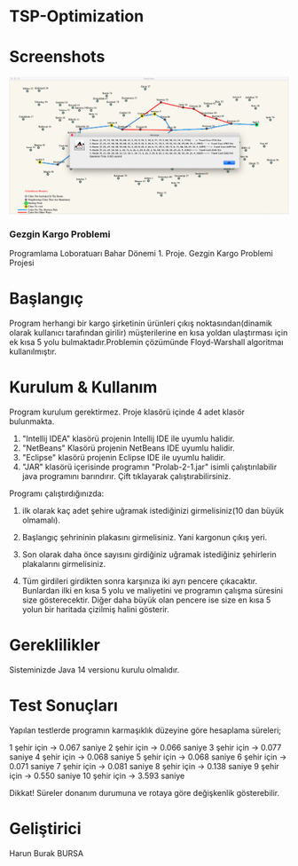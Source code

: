 # TSP-Optimization


# Screenshots #

![Alt text](https://github.com/1hbb/TSP-Optimization/blob/master/screenshots/Ekran%20Resmi%202020-05-22%2013.20.08.png "1")



### Gezgin Kargo Problemi ###

Programlama Loboratuarı Bahar Dönemi 1. Proje. Gezgin Kargo Problemi Projesi

# Başlangıç #


Program herhangi bir kargo şirketinin ürünleri çıkış noktasından(dinamik olarak kullanıcı tarafından girilir) müşterilerine
en kısa yoldan ulaştırması için ek kısa 5 yolu bulmaktadır.Problemin çözümünde Floyd-Warshall algoritmaı kullanılmıştır.




# Kurulum & Kullanım #


Program kurulum gerektirmez. Proje klasörü içinde 4 adet klasör bulunmakta.

1) "Intellij IDEA" klasörü projenin Intellij IDE ile uyumlu halidir.
2) "NetBeans" Klasörü projenin NetBeans IDE uyumlu halidir.
3) "Eclipse" klasörü projenin Eclipse IDE ile uyumlu halidir.
4) "JAR" klasörü içerisinde programın "Prolab-2-1.jar" isimli çalıştırılabilir
    java programını barındırır. Çift tıklayarak çalıştırabilirsiniz.


Programı çalıştırdığınızda:
1) ilk olarak kaç adet şehire uğramak istediğinizi girmelisiniz(10 dan büyük olmamalı).  

2) Başlangıç şehrininin plakasını girmelisiniz. Yani kargonun çıkış yeri.

3) Son olarak daha önce sayısını girdiğiniz uğramak istediğiniz şehirlerin plakalarını girmelisiniz.

4) Tüm girdileri girdikten sonra karşınıza iki ayrı pencere çıkacaktır.
 Bunlardan ilki en kısa 5 yolu ve maliyetini ve programın çalışma süresini size gösterecektir.
 Diğer daha büyük olan pencere ise size en kısa 5 yolun bir haritada çizilmiş halini gösterir.




# Gereklilikler #


Sisteminizde Java 14 versionu kurulu olmalıdır.



# Test Sonuçları #

Yapılan testlerde programın karmaşıklık düzeyine göre hesaplama süreleri;

1 şehir için -> 0.067 saniye
2 şehir için -> 0.066 saniye
3 şehir için -> 0.077 saniye
4 şehir için -> 0.068 saniye
5 şehir için -> 0.068 saniye
6 şehir için -> 0.071 saniye
7 şehir için -> 0.081 saniye 
8 şehir için -> 0.138 saniye 
9 şehir için -> 0.550 saniye
10 şehir için -> 3.593 saniye

Dikkat! Süreler donanım durumuna ve rotaya göre değişkenlik gösterebilir.


# Geliştirici #

Harun Burak BURSA
